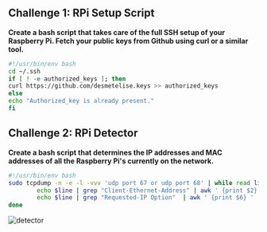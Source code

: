 ## Challenge 1: RPi Setup Script

**Create a bash script that takes care of the full SSH setup of your Raspberry Pi. Fetch your public keys from Github using curl or a similar tool.**

```sh
#!/usr/bin/env bash
cd ~/.ssh
if [ ! -e authorized_keys ]; then
curl https://github.com/desmetelise.keys >> authorized_keys
else
echo "Authorized_key is already present."
fi
```

## Challenge 2: RPi Detector

**Create a bash script that determines the IP addresses and MAC addresses of all the Raspberry Pi's currently on the network.**

```sh
#!/usr/bin/env bash
sudo tcpdump -n -e -l -vvv 'udp port 67 or udp port 68' | while read line; do
        echo $line | grep "Client-Ethernet-Address" | awk ' {print $2} '
        echo $line | grep "Requested-IP Option"  | awk ' {print $6} '
done
```

![detector](detector.png) 
